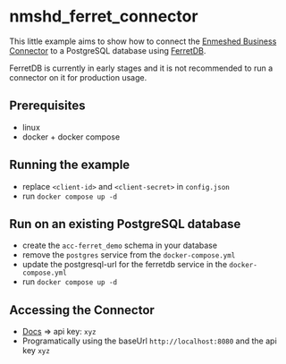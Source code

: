 # nmshd_ferret_connector

This little example aims to show how to connect the [Enmeshed Business Connector](https://github.com/nmshd/cns-connector) to a PostgreSQL database using [FerretDB](https://www.ferretdb.io/).

FerretDB is currently in early stages and it is not recommended to run a connector on it for production usage.

## Prerequisites

- linux
- docker + docker compose

## Running the example

- replace `<client-id>` and `<client-secret>` in `config.json`
- run `docker compose up -d`

## Run on an existing PostgreSQL database

- create the `acc-ferret_demo` schema in your database
- remove the `postgres` service from the `docker-compose.yml`
- update the postgresql-url for the ferretdb service in the `docker-compose.yml`
- run `docker compose up -d`

## Accessing the Connector

- [Docs](http://localhost:8080/docs/swagger/) => api key: `xyz`
- Programatically using the baseUrl `http://localhost:8080` and the api key `xyz`
